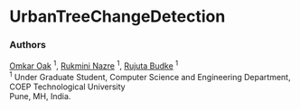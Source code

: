 # UrbanTreeChangeDetection

### Authors
[Omkar Oak](https://github.com/omkarsoak) $^1$, [Rukmini Nazre](https://github.com/rukmini-17) $^1$, [Rujuta Budke](https://github.com/rujuta13) $^1$ <br>
$^1$ Under Graduate Student, Computer Science and Engineering Department, COEP Technological University <br>
Pune, MH, India. <br>
